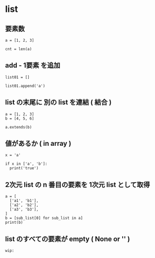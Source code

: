 
# list


## 要素数

```
a = [1, 2, 3]

cnt = len(a)
```


## add  -  1要素 を追加

```
list01 = []

list01.append('a')
```


## list の末尾に 別の list を連結 ( 結合 )

```
a = [1, 2, 3]
b = [4, 5, 6]

a.extends(b)
```


## 値があるか ( in array )

```
x = 'a'

if x in ['a', 'b']:
  print('true')
```


## 2次元 list の n 番目の要素を 1次元 list として取得

```
a = [
  ['a1', 'b1'],
  ['a2', 'b2'],
  ['a3', 'b3'],
]
b = [sub_list[0] for sub_list in a]
print(b)
```


## list のすべての要素が empty ( None or '' )

```
wip:
```




